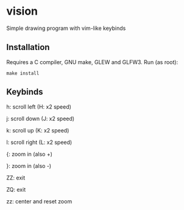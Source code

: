 # vision
Simple drawing program with vim-like keybinds

## Installation
Requires a C compiler, GNU make, GLEW and GLFW3.
Run (as root):
```
make install
```

## Keybinds
h: scroll left (H: x2 speed)

j: scroll down (J: x2 speed)

k: scroll up (K: x2 speed)

l: scroll right (L: x2 speed)

{: zoom in (also +)

}: zoom in (also -)

ZZ: exit

ZQ: exit

zz: center and reset zoom

